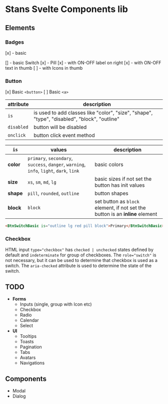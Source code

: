# Stans Svelte Components lib

## Elements

### Badges

[x] - basic



[] - basic Switch
[x] - Pill
[x] - with ON-OFF label on right
[x] - with ON-OFF text in thumb
[ ] - with Icons in thumb

### Button

[x] Basic `<button>`
[ ] Basic `<a>`

| attribute  | description                                                                                  |
| ---------- | -------------------------------------------------------------------------------------------- |
| `is`       | is used to add classes like "color", "size", "shape", "type", "disabled", "block", "outline" |
| `disabled` | button will be disabled                                                                      |
| `onclick`  | button click event method                                                                    |

| `is`      | values                                                                                  | description                                                                   |
| --------- | --------------------------------------------------------------------------------------- | ----------------------------------------------------------------------------- |
| **color** | `primary`, `secondary`, `success`, `danger`, `warning`, `info`, `light`, `dark`, `link` | basic colors                                                                  |
| **size**  | `xs`, `sm`, `md`, `lg`                                                                  | basic sizes if not set the button has init values                             |
| **shape** | `pill`, `rounded`, `outline`                                                            | button shapes                                                                 |
| **block** | `block`                                                                                 | set button as `block` element, if not set the button is an **inline** element |

```html
<BtnSwitchBasic is="outline lg red pill block">Primary</BtnSwitchBasic>
```

### Checkbox

HTML input `type="checkbox"` has `checked | unchecked` states defined by default and `indeterminate` for group of checkboxes. The `role="switch"` is not necessary, but it can be used to determine that checkbox is used as a switch. The `aria-checked` attribute is used to determine the state of the switch.

<!-- table with buttons
[x] - primary
[x] - secondary
[x] - success
[x] - danger
[x] - warning
[x] - info
[x] - light
[x] - dark
[x] - link -->

## TODO

- **Forms**
  - Inputs (single, group with Icon etc)
  - Checkbox
  - Radio
  - Calendar
  - Select
- **UI**
  - Tooltips
  - Toasts
  - Pagination
  - Tabs
  - Avatars
  - Navigations

## Components

- Modal
- Dialog
